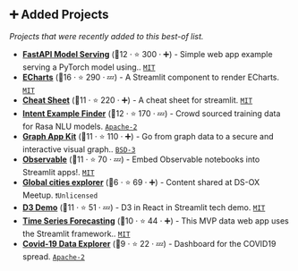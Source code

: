 ## ➕ Added Projects

_Projects that were recently added to this best-of list._

- <b><a href="https://github.com/davidefiocco/streamlit-fastapi-model-serving">FastAPI Model Serving</a></b> (🥇12 ·  ⭐ 300 · ➕) - Simple web app example serving a PyTorch model using.. <code><a href="http://bit.ly/34MBwT8">MIT</a></code>
- <b><a href="https://share.streamlit.io/andfanilo/streamlit-echarts-demo/master/app.py">ECharts</a></b> (🥇16 ·  ⭐ 290 · 💤) - A Streamlit component to render ECharts. <code><a href="http://bit.ly/34MBwT8">MIT</a></code>
- <b><a href="https://share.streamlit.io/daniellewisdl/streamlit-cheat-sheet/master/app.py">Cheat Sheet</a></b> (🥇11 ·  ⭐ 220 · ➕) - A cheat sheet for streamlit. <code><a href="http://bit.ly/34MBwT8">MIT</a></code>
- <b><a href="https://share.streamlit.io/rasahq/nlu-training-data/main">Intent Example Finder</a></b> (🥇12 ·  ⭐ 170 · 💤) - Crowd sourced training data for Rasa NLU models. <code><a href="http://bit.ly/3nYMfla">Apache-2</a></code>
- <b><a href="https://github.com/graphistry/graph-app-kit">Graph App Kit</a></b> (🥉11 ·  ⭐ 110 · ➕) - Go from graph data to a secure and interactive visual graph.. <code><a href="http://bit.ly/3aKzpTv">BSD-3</a></code>
- <b><a href="https://streamlit-observable.herokuapp.com/">Observable</a></b> (🥉11 ·  ⭐ 70 · 💤) - Embed Observable notebooks into Streamlit apps!. <code><a href="http://bit.ly/34MBwT8">MIT</a></code>
- <b><a href="https://github.com/asehmi/Data-Science-Meetup-Oxford/tree/master/GlobalCities">Global cities explorer</a></b> (🥉6 ·  ⭐ 69 · ➕) - Content shared at DS-OX Meetup. <code>❗Unlicensed</code>
- <b><a href="https://github.com/andfanilo/streamlit-d3-demo">D3 Demo</a></b> (🥉11 ·  ⭐ 51 · 💤) - D3 in React in Streamlit tech demo. <code><a href="http://bit.ly/34MBwT8">MIT</a></code>
- <b><a href="https://autoforecast-prophet.herokuapp.com/">Time Series Forecasting</a></b> (🥇10 ·  ⭐ 44 · ➕) - This MVP data web app uses the Streamlit framework.. <code><a href="http://bit.ly/34MBwT8">MIT</a></code>
- <b><a href="https://covid19.cwerner.ai/">Covid-19 Data Explorer</a></b> (🥇9 ·  ⭐ 22 · 💤) - Dashboard for the COVID19 spread. <code><a href="http://bit.ly/3nYMfla">Apache-2</a></code>

